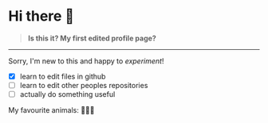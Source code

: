 # Hi there 👋
>**Is this it? My first edited profile page?**
---
Sorry, I'm new to this and happy to *experiment*!
- [x] learn to edit files in github
- [ ] learn to edit other peoples repositories
- [ ] actually do something useful

My favourite animals: 🐺🐘🐱
<!--
**Justior-l/Justior-l** is a ✨ _special_ ✨ repository because its `README.md` (this file) appears on your GitHub profile.

Here are some ideas to get you started:

- 🔭 I’m currently working on ...
- 🌱 I’m currently learning ...
- 👯 I’m looking to collaborate on ...
- 🤔 I’m looking for help with ...
- 💬 Ask me about ...
- 📫 How to reach me: ...
- 😄 Pronouns: ...
- ⚡ Fun fact: ...
-->
